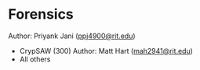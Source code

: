# Forensics
Author: Priyank Jani (ppj4900@rit.edu)
  * CrypSAW (300)
Author: Matt Hart (mah2941@rit.edu)
  * All others

